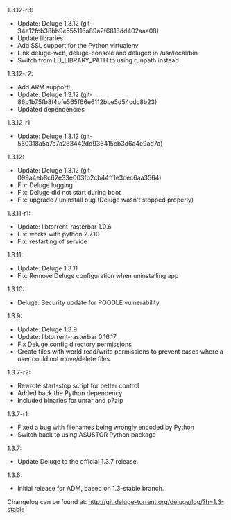1.3.12-r3:
- Update: Deluge 1.3.12 (git-34e12fcb38bb9e555116a89a2f6813dd402aaa08)
- Update libraries
- Add SSL support for the Python virtualenv
- Link deluge-web, deluge-console and deluged in /usr/local/bin
- Switch from LD_LIBRARY_PATH to using runpath instead

1.3.12-r2:
- Add ARM support!
- Update: Deluge 1.3.12 (git-86b1b75fb8f4bfe565f66e6112bbe5d54cdc8b23)
- Updated dependencies

1.3.12-r1:
- Update: Deluge 1.3.12 (git-560318a5a7c7a263442dd936415cb3d6a4e9ad7a)

1.3.12:
- Update: Deluge 1.3.12 (git-099a4eb8c62e33e003fb2cb44ff1e3cec6aa3564)
- Fix: Deluge logging
- Fix: Deluge did not start during boot
- Fix: upgrade / uninstall bug (Deluge wasn't stopped properly)

1.3.11-r1:
- Update: libtorrent-rasterbar 1.0.6
- Fix: works with python 2.7.10
- Fix: restarting of service

1.3.11:
- Update: Deluge 1.3.11
- Fix: Remove Deluge configuration when uninstalling app

1.3.10:
- Deluge: Security update for POODLE vulnerability

1.3.9:
- Update: Deluge 1.3.9
- Update: libtorrent-rasterbar 0.16.17
- Fix Deluge config directory permissions
- Create files with world read/write permissions to prevent cases where a user could not move/delete files.

1.3.7-r2:
- Rewrote start-stop script for better control
- Added back the Python dependency
- Included binaries for unrar and p7zip

1.3.7-r1:
- Fixed a bug with filenames being wrongly encoded by Python
- Switch back to using ASUSTOR Python package

1.3.7:
- Update Deluge to the official 1.3.7 release.

1.3.6:
- Initial release for ADM, based on 1.3-stable branch.

Changelog can be found at: http://git.deluge-torrent.org/deluge/log/?h=1.3-stable
